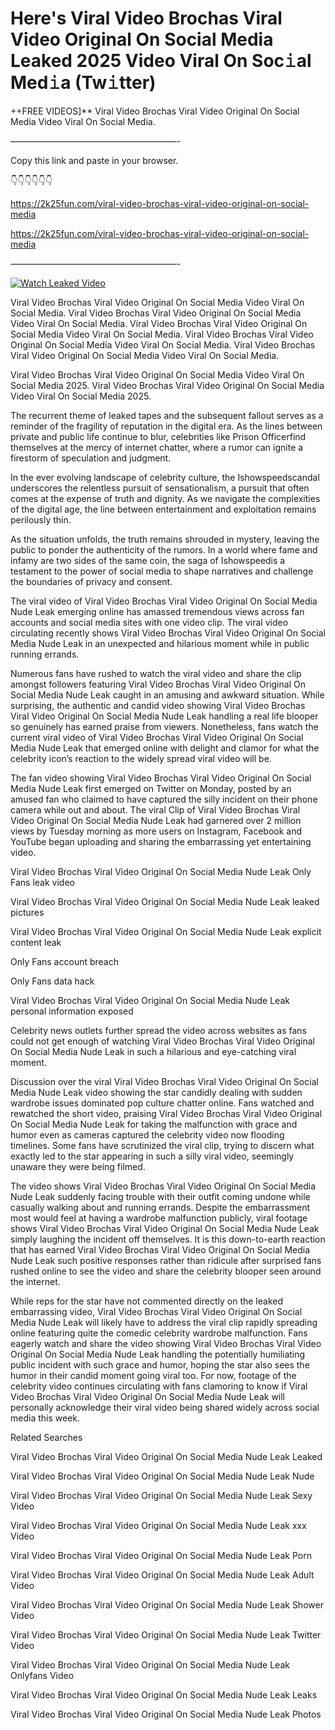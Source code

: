 # Here's Viral Video Brochas Viral Video Original On Social Media Leaked 2025 Video Viral On Soc𝚒al Med𝚒a (Tw𝚒tter)

++FREE VIDEOS]** Viral Video Brochas Viral Video Original On Social Media Video Viral On Social Media.

———————————————————-

Copy this link and paste in your browser.

👇👇👇👇👇👇

https://2k25fun.com/viral-video-brochas-viral-video-original-on-social-media

https://2k25fun.com/viral-video-brochas-viral-video-original-on-social-media

———————————————————-

[![Watch Leaked Video](https://miro.medium.com/v2/resize:fit:828/format:webp/1*cilzJN44JGOrTw9NJCrNHA.gif "Watch Leaked Video")](https://2k25fun.com/viral-video-brochas-viral-video-original-on-social-media)

Viral Video Brochas Viral Video Original On Social Media Video Viral On Social Media. Viral Video Brochas Viral Video Original On Social Media Video Viral On Social Media. Viral Video Brochas Viral Video Original On Social Media Video Viral On Social Media. Viral Video Brochas Viral Video Original On Social Media Video Viral On Social Media. Viral Video Brochas Viral Video Original On Social Media Video Viral On Social Media.

Viral Video Brochas Viral Video Original On Social Media Video Viral On Social Media 2025. Viral Video Brochas Viral Video Original On Social Media Video Viral On Social Media 2025.

The recurrent theme of leaked tapes and the subsequent fallout serves as a reminder of the fragility of reputation in the digital era. As the lines between private and public life continue to blur, celebrities like Prison Officerfind themselves at the mercy of internet chatter, where a rumor can ignite a firestorm of speculation and judgment.

In the ever evolving landscape of celebrity culture, the Ishowspeedscandal underscores the relentless pursuit of sensationalism, a pursuit that often comes at the expense of truth and dignity. As we navigate the complexities of the digital age, the line between entertainment and exploitation remains perilously thin.

As the situation unfolds, the truth remains shrouded in mystery, leaving the public to ponder the authenticity of the rumors. In a world where fame and infamy are two sides of the same coin, the saga of Ishowspeedis a testament to the power of social media to shape narratives and challenge the boundaries of privacy and consent.

The viral video of Viral Video Brochas Viral Video Original On Social Media Nude Leak emerging online has amassed tremendous views across fan accounts and social media sites with one video clip. The viral video circulating recently shows Viral Video Brochas Viral Video Original On Social Media Nude Leak in an unexpected and hilarious moment while in public running errands.

Numerous fans have rushed to watch the viral video and share the clip amongst followers featuring Viral Video Brochas Viral Video Original On Social Media Nude Leak caught in an amusing and awkward situation. While surprising, the authentic and candid video showing Viral Video Brochas Viral Video Original On Social Media Nude Leak handling a real life blooper so genuinely has earned praise from viewers. Nonetheless, fans watch the current viral video of Viral Video Brochas Viral Video Original On Social Media Nude Leak that emerged online with delight and clamor for what the celebrity icon’s reaction to the widely spread viral video will be.

The fan video showing Viral Video Brochas Viral Video Original On Social Media Nude Leak first emerged on Twitter on Monday, posted by an amused fan who claimed to have captured the silly incident on their phone camera while out and about. The viral Clip of Viral Video Brochas Viral Video Original On Social Media Nude Leak had garnered over 2 million views by Tuesday morning as more users on Instagram, Facebook and YouTube began uploading and sharing the embarrassing yet entertaining video.

Viral Video Brochas Viral Video Original On Social Media Nude Leak Only Fans leak video

Viral Video Brochas Viral Video Original On Social Media Nude Leak leaked pictures

Viral Video Brochas Viral Video Original On Social Media Nude Leak explicit content leak

Only Fans account breach

Only Fans data hack

Viral Video Brochas Viral Video Original On Social Media Nude Leak personal information exposed

Celebrity news outlets further spread the video across websites as fans could not get enough of watching Viral Video Brochas Viral Video Original On Social Media Nude Leak in such a hilarious and eye-catching viral moment.

Discussion over the viral Viral Video Brochas Viral Video Original On Social Media Nude Leak video showing the star candidly dealing with sudden wardrobe issues dominated pop culture chatter online. Fans watched and rewatched the short video, praising Viral Video Brochas Viral Video Original On Social Media Nude Leak for taking the malfunction with grace and humor even as cameras captured the celebrity video now flooding timelines. Some fans have scrutinized the viral clip, trying to discern what exactly led to the star appearing in such a silly viral video, seemingly unaware they were being filmed.

The video shows Viral Video Brochas Viral Video Original On Social Media Nude Leak suddenly facing trouble with their outfit coming undone while casually walking about and running errands. Despite the embarrassment most would feel at having a wardrobe malfunction publicly, viral footage shows Viral Video Brochas Viral Video Original On Social Media Nude Leak simply laughing the incident off themselves. It is this down-to-earth reaction that has earned Viral Video Brochas Viral Video Original On Social Media Nude Leak such positive responses rather than ridicule after surprised fans rushed online to see the video and share the celebrity blooper seen around the internet.

While reps for the star have not commented directly on the leaked embarrassing video, Viral Video Brochas Viral Video Original On Social Media Nude Leak will likely have to address the viral clip rapidly spreading online featuring quite the comedic celebrity wardrobe malfunction. Fans eagerly watch and share the video showing Viral Video Brochas Viral Video Original On Social Media Nude Leak handling the potentially humiliating public incident with such grace and humor, hoping the star also sees the humor in their candid moment going viral too. For now, footage of the celebrity video continues circulating with fans clamoring to know if Viral Video Brochas Viral Video Original On Social Media Nude Leak will personally acknowledge their viral video being shared widely across social media this week.

Related Searches

Viral Video Brochas Viral Video Original On Social Media Nude Leak Leaked

Viral Video Brochas Viral Video Original On Social Media Nude Leak Nude

Viral Video Brochas Viral Video Original On Social Media Nude Leak Sexy Video

Viral Video Brochas Viral Video Original On Social Media Nude Leak xxx Video

Viral Video Brochas Viral Video Original On Social Media Nude Leak Porn

Viral Video Brochas Viral Video Original On Social Media Nude Leak Adult Video

Viral Video Brochas Viral Video Original On Social Media Nude Leak Shower Video

Viral Video Brochas Viral Video Original On Social Media Nude Leak Twitter Video

Viral Video Brochas Viral Video Original On Social Media Nude Leak Onlyfans Video

Viral Video Brochas Viral Video Original On Social Media Nude Leak Leaks

Viral Video Brochas Viral Video Original On Social Media Nude Leak Photos